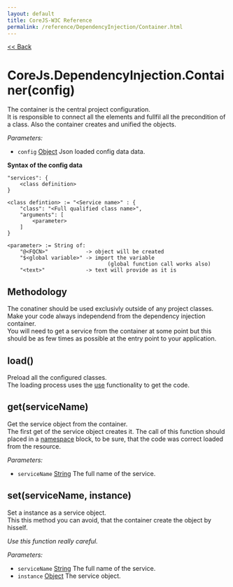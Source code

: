 ```yaml
---
layout: default
title: CoreJS-W3C Reference
permalink: /reference/DependencyInjection/Container.html
---
```

[<< Back](reference/)

# CoreJs.DependencyInjection.Container(config)
The container is the central project configuration.    
It is responsible to connect all the elements and fullfil all the 
precondition of a class. Also the container creates and unified the objects.

*Parameters:*

* `config` [Object](http://www.ecma-international.org/ecma-262/5.1/#sec-15.2) Json loaded config data data.

**Syntax of the config data**

	"services": {
		<class definition>
	}
	
	<class defintion> := "<Service name>" : {
		"class": "<Full qualified class name>",
		"arguments": [
			<parameter>
		]
	}
	
	<parameter> := String of:
		"@<FQCN>"            -> object will be created
		"$<global variable>" -> import the variable 
                                    (global function call works also)
		"<text>"             -> text will provide as it is 
		
## Methodology
The conatiner should be used exclusivly outside of any project classes.
Make your code always independend from the dependency injection container.    
You will need to get a service from the container at some point but this should be as few times as possible at the entry point to your application.

## load()
Preload all the configured classes.    
The loading process uses the [use](reference/core.html#function-usefullqualifiedclassname)
functionality to get the code.

## get(serviceName)
Get the service object from the container.    
The first get of the service object creates it. The call of this function
should placed in a [namespace](reference/core.html#function-namespacefullqualifiednamespace-contentcall)
block, to be sure, that the code was correct loaded from the resource.

*Parameters:*

* `serviceName` [String](http://www.ecma-international.org/ecma-262/5.1/#sec-4.3.18) The full name of the service.

## set(serviceName, instance)
Set a instance as a service object.    
This this method you can avoid, that the container create the object by
hisself.

*Use this function really careful.*

*Parameters:*

* `serviceName` [String](http://www.ecma-international.org/ecma-262/5.1/#sec-4.3.18) The full name of the service.
* `instance` [Object](http://www.ecma-international.org/ecma-262/5.1/#sec-15.2) The service object.